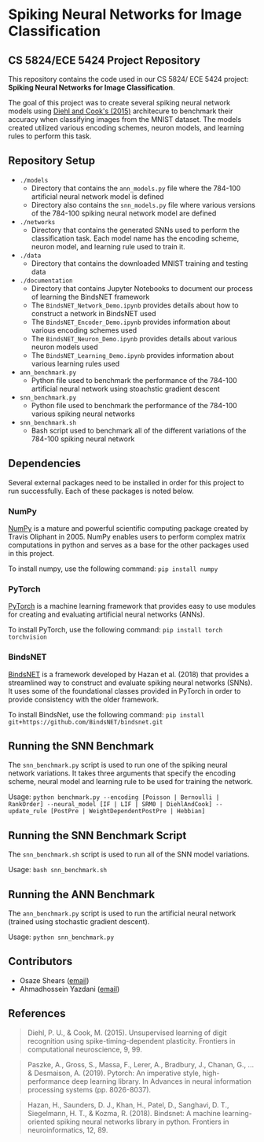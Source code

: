 #  Spiking Neural Networks for Image Classification
## CS 5824/ECE 5424 Project Repository
This repository contains the code used in our CS 5824/ ECE 5424 project: **Spiking Neural Networks for Image Classification**. 

The goal of this project was to create several spiking neural network models using [Diehl and Cook's (2015)](https://www.frontiersin.org/articles/10.3389/fncom.2015.00099/full) architecure to benchmark their accuracy when classifying images from the MNIST dataset. The models created utilized various encoding schemes, neuron models, and learning rules to perform this task.

## Repository Setup
- `./models`
  - Directory that contains the `ann_models.py` file where the 784-100 artificial neural network model is defined
  - Directory also contains the `snn_models.py` file where various versions of the 784-100 spiking neural network model are defined
- `./networks`
  - Directory that contains the generated SNNs used to perform the classification task. Each model name has the encoding scheme, neuron model, and learning rule used to train it.
- `./data`
  - Directory that contains the downloaded MNIST training and testing data
- `./documentation`
  - Directory that contains Jupyter Notebooks to document our process of learning the BindsNET framework
  - The `BindsNET_Network_Demo.ipynb` provides details about how to construct a network in BindsNET used
  - The `BindsNET_Encoder_Demo.ipynb` provides information about various encoding schemes used
  - The `BindsNET_Neuron_Demo.ipynb` provides details about various neuron models used
  - The `BindsNET_Learning_Demo.ipynb` provides information about various learning rules used
- `ann_benchmark.py`
  - Python file used to benchmark the performance of the 784-100 artificial neural network using stoachstic gradient descent
- `snn_benchmark.py`
  - Python file used to benchmark the performance of the 784-100 various spiking neural networks 
- `snn_benchmark.sh`
  - Bash script used to benchmark all of the different variations of the 784-100 spiking neural network

## Dependencies
Several external packages need to be installed in order for this project to run successfully. Each of these packages is noted below.

### NumPy
[NumPy](https://numpy.org/) is a mature and powerful scientific computing package created by Travis Oliphant in 2005. NumPy enables users to perform complex matrix computations in python and serves as a base for the other packages used in this project.

To install numpy, use the following command:
```pip install numpy```

### PyTorch
[PyTorch](https://pytorch.org/) is a machine learning framework that provides easy to use modules for creating and evaluating artificial neural networks (ANNs).

To install PyTorch, use the following command:
```pip install torch torchvision```

### BindsNET
[BindsNET](https://www.frontiersin.org/articles/10.3389/fninf.2018.00089/full) is a framework developed by Hazan et al. (2018) that provides a streamlined way to construct and evaluate spiking neural networks (SNNs). It uses some of the foundational classes provided in PyTorch in order to provide consistency with the older framework.

To install BindsNet, use the following command:
```pip install git+https://github.com/BindsNET/bindsnet.git```

## Running the SNN Benchmark 
The `snn_benchmark.py` script is used to run one of the spiking neural network variations. It takes three arguments that specify the encoding scheme, neural model and learning rule to be used for training the network.

Usage:
```python benchmark.py --encoding [Poisson | Bernoulli | RankOrder] --neural_model [IF | LIF | SRM0 | DiehlAndCook] --update_rule [PostPre | WeightDependentPostPre | Hebbian]```

## Running the SNN Benchmark Script
The `snn_benchmark.sh` script is used to run all of the SNN model variations. 

Usage:
```bash snn_benchmark.sh```

## Running the ANN Benchmark
The `ann_benchmark.py` script is used to run the artificial neural network (trained using stochastic gradient descent).

Usage:
```python snn_benchmark.py```

## Contributors
- Osaze Shears ([email](oshears@vt.edu))
- Ahmadhossein Yazdani ([email](ahmadyazdani@vt.edu))

## References
> Diehl, P. U., & Cook, M. (2015). Unsupervised learning of digit recognition using spike-timing-dependent plasticity. Frontiers in computational neuroscience, 9, 99.

> Paszke, A., Gross, S., Massa, F., Lerer, A., Bradbury, J., Chanan, G., ... & Desmaison, A. (2019). Pytorch: An imperative style, high-performance deep learning library. In Advances in neural information processing systems (pp. 8026-8037).

> Hazan, H., Saunders, D. J., Khan, H., Patel, D., Sanghavi, D. T., Siegelmann, H. T., & Kozma, R. (2018). Bindsnet: A machine learning-oriented spiking neural networks library in python. Frontiers in neuroinformatics, 12, 89.
